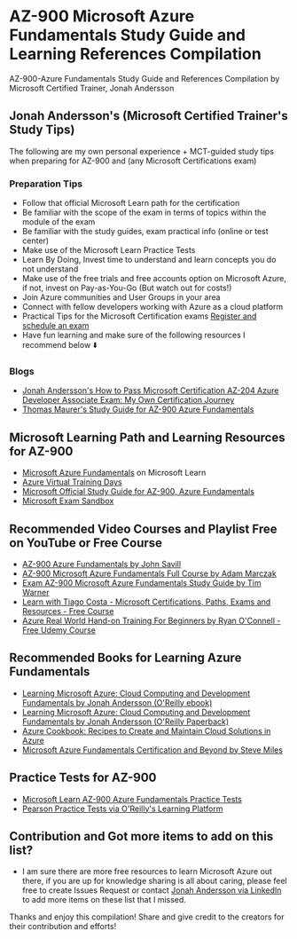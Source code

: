 # AZ-900 Microsoft Azure Fundamentals Study Guide and Learning References Compilation

AZ-900-Azure Fundamentals Study Guide and References Compilation by Microsoft Certified Trainer, Jonah Andersson

## Jonah Andersson's (Microsoft Certified Trainer's Study Tips)
The following are my own personal experience + MCT-guided study tips when preparing for AZ-900 and (any Microsoft Certifications exam) 

### Preparation Tips 
- Follow that official Microsoft Learn path for the certification
- Be familiar with the scope of the exam in terms of topics within the module of the exam
- Be familiar with the study guides, exam practical info (online or test center)
- Make use of the Microsoft Learn Practice Tests
- Learn By Doing, Invest time to understand and learn concepts you do not understand
- Make use of the free trials and free accounts option on Microsoft Azure, if not, invest on Pay-as-You-Go (But watch out for costs!)
- Join Azure communities and User Groups in your area
- Connect with fellow developers working with Azure as a cloud platform
- Practical Tips for the Microsoft Certification exams [Register and schedule an exam](https://learn.microsoft.com/en-us/credentials/certifications/register-schedule-exam)
- Have fun learning and make sure of the following resources I recommend below  ⬇️

### Blogs 
- [Jonah Andersson's How to Pass Microsoft Certification AZ-204 Azure Developer Associate Exam: My Own Certification Journey](https://jonahandersson.tech/how-i-passed-microsoft-certification-az-204-azure-developer-associate-exam/)
- [Thomas Maurer's Study Guide for AZ-900 Azure Fundamentals](https://www.thomasmaurer.ch/2020/03/az-900-study-guide-microsoft-azure-fundamentals-2021/)

## Microsoft Learning Path and Learning Resources for AZ-900 

- [Microsoft Azure Fundamentals](https://learn.microsoft.com/en-us/training/courses/az-900t00) on Microsoft Learn
- [Azure Virtual Training Days](https://www.microsoft.com/en-ie/training-days?msockid=1fde545977fe6ea517c840d276a96fed)
- [Microsoft Official Study Guide for AZ-900, Azure Fundamentals](https://learn.microsoft.com/en-us/credentials/certifications/resources/study-guides/az-900)
- [Microsoft Exam Sandbox](https://www.starttest.com/ITDVersions/22.0.0.0/ITDStart.aspx?SVC=432ce17f-edef-4220-8496-cce8f482f90b)

## Recommended Video Courses and Playlist Free on YouTube or Free Course 

- [AZ-900 Azure Fundamentals by John Savill](https://www.youtube.com/watch?v=pY0LnKiDwRA&list=PLlVtbbG169nED0_vMEniWBQjSoxTsBYS3)
- [AZ-900 Microsoft Azure Fundamentals Full Course by Adam Marczak](https://www.youtube.com/watch?v=NPEsD6n9A_I&list=PLGjZwEtPN7j-Q59JYso3L4_yoCjj2syrM)
- [Exam AZ-900 Microsoft Azure Fundamentals Study Guide by Tim Warner](https://www.youtube.com/watch?v=HfZ1kgHlrfg&list=PLYGZ9Q0oTOHfsI-3IAhvyc09ssPDfoePv)
- [Learn with Tiago Costa - Microsoft Certifications, Paths, Exams and Resources - Free Course](https://learn.tiagocosta.com/courses/microsoft-certifications)
- [Azure Real World Hand-on Training For Beginners by Ryan O'Connell - Free Udemy Course](https://www.udemy.com/course/azure-real-world-hand-on-training-for-beginners/)

## Recommended Books for Learning Azure Fundamentals 

- [Learning Microsoft Azure: Cloud Computing and Development Fundamentals by Jonah Andersson (O'Reilly ebook)](https://www.oreilly.com/library/view/learning-microsoft-azure/9781098113315/)
- [Learning Microsoft Azure: Cloud Computing and Development Fundamentals by Jonah Andersson (O'Reilly Paperback)](https://www.amazon.com/_/dp/1098113322)
- [Azure Cookbook: Recipes to Create and Maintain Cloud Solutions in Azure](https://www.amazon.com/Azure-Cookbook-Recipes-Maintain-Solutions/dp/1098135792)
- [Microsoft Azure Fundamentals Certification and Beyond by Steve Miles](https://www.amazon.com/Microsoft-Fundamentals-Certification-Beyond-hands/dp/1837630593) 

## Practice Tests for AZ-900 

- [Microsoft Learn AZ-900 Azure Fundamentals Practice Tests](https://learn.microsoft.com/en-us/credentials/certifications/azure-fundamentals/practice/assessment?assessment-type=practice&assessmentId=23&practice-assessment-type=certification)
- [Pearson Practice Tests via O'Reilly's Learning Platform](https://learning.oreilly.com/certifications/9780137984688/)

## Contribution and Got more items to add on this list? 
  - I am sure there are more free resources to learn Microsoft Azure out there, if you are up for knowledge sharing is all about caring, please feel free to create Issues Request or contact [Jonah Andersson via LinkedIn](https://www.linkedin.com/in/jonahandersson) to add more items on these list that I missed.

Thanks and enjoy this compilation! 
Share and give credit to the creators for their contribution and efforts!
